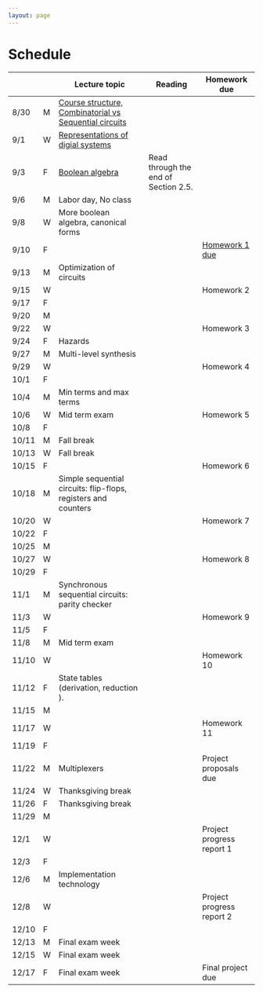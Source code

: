```yaml
---
layout: page
---
```

# Schedule

|       |   | Lecture topic                                                                                                                    | Reading | Homework due                                         |
| ----- | - | --------------------------------------------------------------                                                                   | ------------------------------------- | -------------------------                            |
| 8/30  | M | [Course structure, Combinatorial vs Sequential circuits]({{site.baseurl}}/slides/2021-08-29-what-to-expect-from-the-course.html) |                                       |                                                      |
| 9/1   | W | [Representations of digial systems]({{site.baseurl}}/slides/2021-09-01-boolean-algebra.html)                                     |                                       |                                                      |
| 9/3   | F | [Boolean algebra]({{site.baseurl}}/slides/2021-09-03-boolean-algebra.html) | Read through the end of Section 2.5.  |                                                      |
| 9/6   | M | Labor day, No class                                                                                                              |                                       |                                                      |
| 9/8   | W | More boolean algebra, canonical forms                                                                                            |                                       |  |
| 9/10  | F |                                                                                                                                  |                                       | [Homework 1 due]({{site.baseurl}}/homeworks/hw1/hw1.pdf)|
| 9/13  | M | Optimization of circuits                                                                                                         |                                       |                                                      |
| 9/15  | W |                                                                                                                                  |                                       | Homework 2                                           |
| 9/17  | F |                                                                                                                                  |                                       |                                                      |
| 9/20  | M |                                                                                                                                  |                                       |                                                      |
| 9/22  | W |                                                                                                                                  |                                       | Homework 3                                           |
| 9/24  | F | Hazards                                                                                                                          |                                       |                                                      |
| 9/27  | M | Multi-level synthesis                                                                                                            |                                       |                                                      |
| 9/29  | W |                                                                                                                                  |                                       | Homework 4                                           |
| 10/1  | F |                                                                                                                                  |                                       |                                                      |
| 10/4  | M | Min terms and max terms                                                                                                          |                                       |                                                      |
| 10/6  | W | Mid term exam                                                                                                                    |                                       | Homework 5                                           |
| 10/8  | F |                                                                                                                                  |                                       |                                                      |
| 10/11 | M | Fall break                                                                                                                       |                                       |                                                      |
| 10/13 | W | Fall break                                                                                                                       |                                       |                                                      |
| 10/15 | F |                                                                                                                                  |                                       | Homework 6                                           |
| 10/18 | M | Simple sequential circuits: flip-flops, registers and counters                                                                   |                                       |                                                      |
| 10/20 | W |                                                                                                                                  |                                       | Homework 7                                           |
| 10/22 | F |                                                                                                                                  |                                       |                                                      |
| 10/25 | M |                                                                                                                                  |                                       |                                                      |
| 10/27 | W |                                                                                                                                  |                                       | Homework 8                                           |
| 10/29 | F |                                                                                                                                  |                                       |                                                      |
| 11/1  | M | Synchronous sequential circuits: parity checker                                                                                  |                                       |                                                      |
| 11/3  | W |                                                                                                                                  |                                       | Homework 9                                           |
| 11/5  | F |                                                                                                                                  |                                       |                                                      |
| 11/8  | M | Mid term exam                                                                                                                    |                                       |                                                      |
| 11/10 | W |                                                                                                                                  |                                       | Homework 10                                          |
| 11/12 | F | State tables (derivation, reduction ).                                                                                           |                                       |                                                      |
| 11/15 | M |                                                                                                                                  |                                       |                                                      |
| 11/17 | W |                                                                                                                                  |                                       | Homework 11                                          |
| 11/19 | F |                                                                                                                                  |                                       |                                                      |
| 11/22 | M | Multiplexers                                                                                                                     |                                       | Project proposals due                                |
| 11/24 | W | Thanksgiving break                                                                                                               |                                       |                                                      |
| 11/26 | F | Thanksgiving break                                                                                                               |                                       |                                                      |
| 11/29 | M |                                                                                                                                  |                                       |                                                      |
| 12/1  | W |                                                                                                                                  |                                       | Project progress report 1                            |
| 12/3  | F |                                                                                                                                  |                                       |                                                      |
| 12/6  | M | Implementation technology                                                                                                        |                                       |                                                      |
| 12/8  | W |                                                                                                                                  |                                       | Project progress report 2                            |
| 12/10 | F |                                                                                                                                  |                                       |                                                      |
| 12/13 | M | Final exam week                                                                                                                  |                                       |                                                      |
| 12/15 | W | Final exam week                                                                                                                  |                                       |                                                      |
| 12/17 | F | Final exam week                                                                                                                  |                                       | Final project due                                    |
